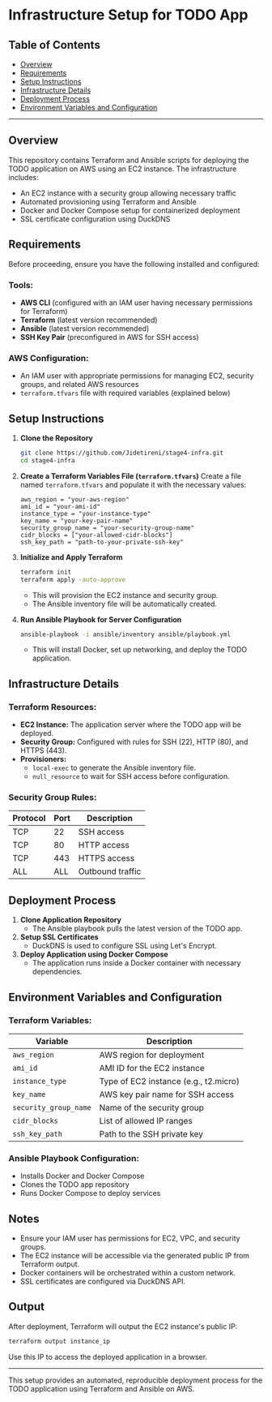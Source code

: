 # Infrastructure Setup for TODO App

## Table of Contents
- [Overview](#overview)
- [Requirements](#requirements)
- [Setup Instructions](#setup-instructions)
- [Infrastructure Details](#infrastructure-details)
- [Deployment Process](#deployment-process)
- [Environment Variables and Configuration](#environment-variables-and-configuration)

---

## Overview
This repository contains Terraform and Ansible scripts for deploying the TODO application on AWS using an EC2 instance. The infrastructure includes:
- An EC2 instance with a security group allowing necessary traffic
- Automated provisioning using Terraform and Ansible
- Docker and Docker Compose setup for containerized deployment
- SSL certificate configuration using DuckDNS

## Requirements
Before proceeding, ensure you have the following installed and configured:

### Tools:
- **AWS CLI** (configured with an IAM user having necessary permissions for Terraform)
- **Terraform** (latest version recommended)
- **Ansible** (latest version recommended)
- **SSH Key Pair** (preconfigured in AWS for SSH access)

### AWS Configuration:
- An IAM user with appropriate permissions for managing EC2, security groups, and related AWS resources
- `terraform.tfvars` file with required variables (explained below)

## Setup Instructions

1. **Clone the Repository**
   ```bash
   git clone https://github.com/Jidetireni/stage4-infra.git
   cd stage4-infra
   ```

2. **Create a Terraform Variables File (`terraform.tfvars`)**
   Create a file named `terraform.tfvars` and populate it with the necessary values:
   ```hcl
   aws_region = "your-aws-region"
   ami_id = "your-ami-id"
   instance_type = "your-instance-type"
   key_name = "your-key-pair-name"
   security_group_name = "your-security-group-name"
   cidr_blocks = ["your-allowed-cidr-blocks"]
   ssh_key_path = "path-to-your-private-ssh-key"
   ```

3. **Initialize and Apply Terraform**
   ```bash
   terraform init
   terraform apply -auto-approve
   ```
   - This will provision the EC2 instance and security group.
   - The Ansible inventory file will be automatically created.

4. **Run Ansible Playbook for Server Configuration**
   ```bash
   ansible-playbook -i ansible/inventory ansible/playbook.yml
   ```
   - This will install Docker, set up networking, and deploy the TODO application.

## Infrastructure Details

### Terraform Resources:
- **EC2 Instance:** The application server where the TODO app will be deployed.
- **Security Group:** Configured with rules for SSH (22), HTTP (80), and HTTPS (443).
- **Provisioners:**
  - `local-exec` to generate the Ansible inventory file.
  - `null_resource` to wait for SSH access before configuration.

### Security Group Rules:
| Protocol | Port | Description |
|----------|------|-------------|
| TCP      | 22   | SSH access |
| TCP      | 80   | HTTP access |
| TCP      | 443  | HTTPS access |
| ALL      | ALL  | Outbound traffic |

## Deployment Process
1. **Clone Application Repository**
   - The Ansible playbook pulls the latest version of the TODO app.
2. **Setup SSL Certificates**
   - DuckDNS is used to configure SSL using Let's Encrypt.
3. **Deploy Application using Docker Compose**
   - The application runs inside a Docker container with necessary dependencies.

## Environment Variables and Configuration

### Terraform Variables:
| Variable | Description |
|----------|-------------|
| `aws_region` | AWS region for deployment |
| `ami_id` | AMI ID for the EC2 instance |
| `instance_type` | Type of EC2 instance (e.g., t2.micro) |
| `key_name` | AWS key pair name for SSH access |
| `security_group_name` | Name of the security group |
| `cidr_blocks` | List of allowed IP ranges |
| `ssh_key_path` | Path to the SSH private key |

### Ansible Playbook Configuration:
- Installs Docker and Docker Compose
- Clones the TODO app repository
- Runs Docker Compose to deploy services

## Notes
- Ensure your IAM user has permissions for EC2, VPC, and security groups.
- The EC2 instance will be accessible via the generated public IP from Terraform output.
- Docker containers will be orchestrated within a custom network.
- SSL certificates are configured via DuckDNS API.

## Output
After deployment, Terraform will output the EC2 instance's public IP:
```bash
terraform output instance_ip
```
Use this IP to access the deployed application in a browser.

---

This setup provides an automated, reproducible deployment process for the TODO application using Terraform and Ansible on AWS.
